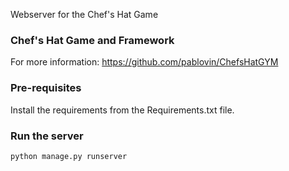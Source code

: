 Webserver for the Chef's Hat Game

### Chef's Hat Game and Framework

For more information: https://github.com/pablovin/ChefsHatGYM


### Pre-requisites

Install the requirements from the Requirements.txt file.


### Run the server

```python
python manage.py runserver
```

